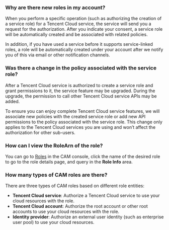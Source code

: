 ### Why are there new roles in my account?
When you perform a specific operation (such as authorizing the creation of a service role) for a Tencent Cloud service, the service will send you a request for the authorization. After you indicate your consent, a service role will be automatically created and be associated with related policies.

In addition, if you have used a service before it supports service-linked roles, a role will be automatically created under your account after we notify you of this via email or other notification channels.

### Was there a change in the policy associated with the service role?
After a Tencent Cloud service is authorized to create a service role and grant permissions to it, the service feature may be upgraded. During the upgrade, the permission to call other Tencent Cloud service APIs may be added.

To ensure you can enjoy complete Tencent Cloud service features, we will associate new policies with the created service role or add new API permissions to the policy associated with the service role.
This change only applies to the Tencent Cloud services you are using and won’t affect the authorization for other sub-users.

### How can I view the RoleArn of the role?

You can go to [Roles](https://console.cloud.tencent.com/cam/role) in the CAM console, click the name of the desired role to go to the role details page, and query in the **Role Info** area.


### How many types of CAM roles are there?
There are three types of CAM roles based on different role entities:
- **Tencent Cloud service**: Authorize a Tencent Cloud service to use your cloud resources with the role.
- **Tencent Cloud account**: Authorize the root account or other root accounts to use your cloud resources with the role.
- **Identity provider**: Authorize an external user identity (such as enterprise user pool) to use your cloud resources.
